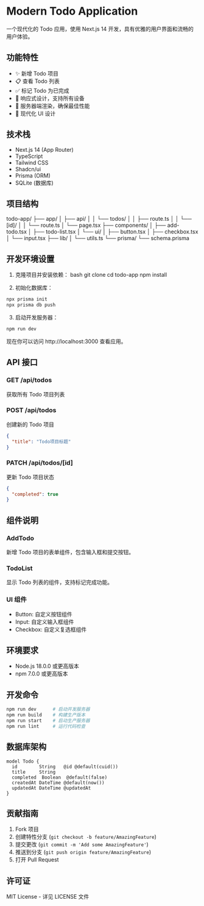 # Modern Todo Application

一个现代化的 Todo 应用，使用 Next.js 14 开发，具有优雅的用户界面和流畅的用户体验。

## 功能特性

- ✨ 新增 Todo 项目
- 📋 查看 Todo 列表
- ✅ 标记 Todo 为已完成
- 🎯 响应式设计，支持所有设备
- 🚀 服务器端渲染，确保最佳性能
- 🎨 现代化 UI 设计

## 技术栈

- Next.js 14 (App Router)
- TypeScript
- Tailwind CSS
- Shadcn/ui
- Prisma (ORM)
- SQLite (数据库)

## 项目结构

todo-app/
├── app/
│ ├── api/
│ │ └── todos/
│ │ ├── route.ts
│ │ └── [id]/
│ │ └── route.ts
│ └── page.tsx
├── components/
│ ├── add-todo.tsx
│ ├── todo-list.tsx
│ └── ui/
│ ├── button.tsx
│ ├── checkbox.tsx
│ └── input.tsx
├── lib/
│ └── utils.ts
└── prisma/
└── schema.prisma

## 开发环境设置

1. 克隆项目并安装依赖：
   bash
   git clone <repository-url>
   cd todo-app
   npm install

2. 初始化数据库：

```bash
npx prisma init
npx prisma db push
```

3. 启动开发服务器：

```bash
npm run dev
```

现在你可以访问 http://localhost:3000 查看应用。

## API 接口

### GET /api/todos

获取所有 Todo 项目列表

### POST /api/todos

创建新的 Todo 项目

```json
{
  "title": "Todo项目标题"
}
```

### PATCH /api/todos/[id]

更新 Todo 项目状态

```json
{
  "completed": true
}
```

## 组件说明

### AddTodo

新增 Todo 项目的表单组件，包含输入框和提交按钮。

### TodoList

显示 Todo 列表的组件，支持标记完成功能。

### UI 组件

- Button: 自定义按钮组件
- Input: 自定义输入框组件
- Checkbox: 自定义复选框组件

## 环境要求

- Node.js 18.0.0 或更高版本
- npm 7.0.0 或更高版本

## 开发命令

```bash
npm run dev      # 启动开发服务器
npm run build    # 构建生产版本
npm run start    # 启动生产服务器
npm run lint     # 运行代码检查
```

## 数据库架构

```prisma
model Todo {
  id        String   @id @default(cuid())
  title     String
  completed  Boolean  @default(false)
  createdAt DateTime @default(now())
  updatedAt DateTime @updatedAt
}
```

## 贡献指南

1. Fork 项目
2. 创建特性分支 (`git checkout -b feature/AmazingFeature`)
3. 提交更改 (`git commit -m 'Add some AmazingFeature'`)
4. 推送到分支 (`git push origin feature/AmazingFeature`)
5. 打开 Pull Request

## 许可证

MIT License - 详见 LICENSE 文件
